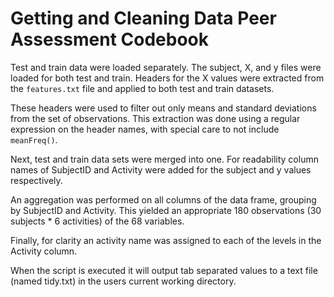 Getting and Cleaning Data Peer Assessment Codebook
==================================================

Test and train data were loaded separately. The subject, X, and y files were loaded for both test and train. Headers for the X values were extracted from the `features.txt` file and applied to both test and train datasets.

These headers were used to filter out only means and standard deviations from the set of observations. This extraction was done using a regular expression on the header names, with special care to not include `meanFreq()`.

Next, test and train data sets were merged into one. For readability column names of SubjectID and Activity were added for the subject and y values respectively.

An aggregation was performed on all columns of the data frame, grouping by SubjectID and Activity. This yielded an appropriate 180 observations (30 subjects * 6 activities) of the 68 variables.

Finally, for clarity an activity name was assigned to each of the levels in the Activity column.

When the script is executed it will output tab separated values to a text file (named tidy.txt) in the users current working directory.
